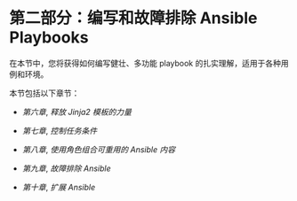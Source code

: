 # 第二部分：编写和故障排除 Ansible Playbooks

在本节中，您将获得如何编写健壮、多功能 playbook 的扎实理解，适用于各种用例和环境。

本节包括以下章节：

+   *第六章*, *释放 Jinja2 模板的力量*

+   *第七章*, *控制任务条件*

+   *第八章*, *使用角色组合可重用的 Ansible 内容*

+   *第九章*, *故障排除 Ansible*

+   *第十章*, *扩展 Ansible*
